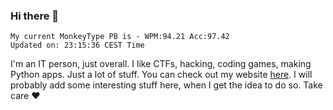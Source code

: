### Hi there 👋
<!-- PB START -->
```
My current MonkeyType PB is - WPM:94.21 Acc:97.42
Updated on: 23:15:36 CEST Time
```
<!-- PB END -->
I'm an IT person, just overall. I like CTFs, hacking, coding games, making Python apps. Just a lot of stuff.
You can check out my website [here](https://skill3472.github.io/).
I will probably add some interesting stuff here, when I get the idea to do so. Take care ❤️
